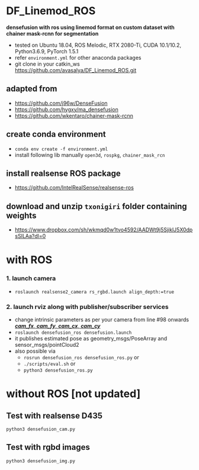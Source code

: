 # DF_Linemod_ROS
**densefusion with ros using linemod format on custom dataset with chainer mask-rcnn for segmentation**
* tested on Ubuntu 18.04, ROS Melodic, RTX 2080-Ti, CUDA 10.1/10.2, Python3.6.9, PyTorch 1.5.1
* refer `environment.yml` for other anaconda packages
* git clone in your catkin_ws https://github.com/avasalya/DF_Linemod_ROS.git

## adapted from
* https://github.com/j96w/DenseFusion
* https://github.com/hygxy/ma_densefusion
* https://github.com/wkentaro/chainer-mask-rcnn

## create conda environment
* `conda env create -f environment.yml`
* install following lib manually
`open3d`,
`rospkg`,
`chainer_mask_rcn`

## install realsense ROS package
* https://github.com/IntelRealSense/realsense-ros

## download and unzip `txonigiri` folder containing weights
* https://www.dropbox.com/sh/wkmqd0w1tvo4592/AADWt9j5SjiklJ5X0dpsSILAa?dl=0

# with ROS
### 1. launch camera
* `roslaunch realsense2_camera rs_rgbd.launch align_depth:=true`

### 2. launch rviz along with publisher/subscriber services
* change intrinsic parameters as per your camera from line #98 onwards
    [***cam_fx***, ***cam_fy***, ***cam_cx***, ***cam_cy***](https://github.com/avasalya/DF_Linemod_ROS/blob/c36b0f4527e654d176c0d4bce205f6bc8701ced4/scripts/densefusion_ros.py#L98)
* `roslaunch densefusion_ros densefusion.launch`
*  it publishes estimated pose as geometry_msgs/PoseArray and sensor_msgs/pointCloud2
*  also possible via
    * `rosrun densefusion_ros densefusion_ros.py` or
    * `./scripts/eval.sh` or
    * `python3 densefusion_ros.py`



# without ROS [not updated]
## Test with realsense D435
`python3 densefusion_cam.py`

## Test with rgbd images
`python3 densefusion_img.py`
